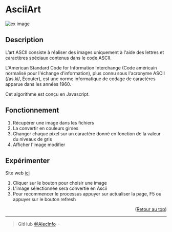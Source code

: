 
<a name="readme-top"></a>

<h1> AsciiArt </h1>

![ex image](https://i.pinimg.com/originals/bc/e5/5a/bce55aa451f59852ed2d76217b087ddc.png)

## Description

L’art ASCII consiste à réaliser des images uniquement à l'aide des lettres et caractères spéciaux contenus dans le code ASCII.

L'American Standard Code for Information Interchange (Code américain normalisé pour l'échange d'information), plus connu sous l'acronyme ASCII (/as.ki/, Écouter), est une norme informatique de codage de caractères apparue dans les années 1960.

Cet algorithme est conçu en Javascript.

## Fonctionnement

1. Récupérer une image dans les fichiers
2. La convertir en couleurs girses
3. Changer chaque pixel sur un caractère donné en fonction de la valeur du niveaux de gris
4. Afficher l'image modifier

## Expérimenter

Site web [ici](https://alecinfo.github.io/AsciiArt/)
1. Cliquer sur le bouton pour choisir une image
2. L'image sélectionnée sera convertie en Ascii
3. Pour recommencer le processus appuyer sur actualiser la page, F5 ou appuyer sur le bouton refresh

<p align="right">(<a href="#readme-top">Retour au top</a>)</p>

---

> GitHub [@AlecInfo](https://github.com/AlecInfo) &nbsp;&middot;&nbsp;

